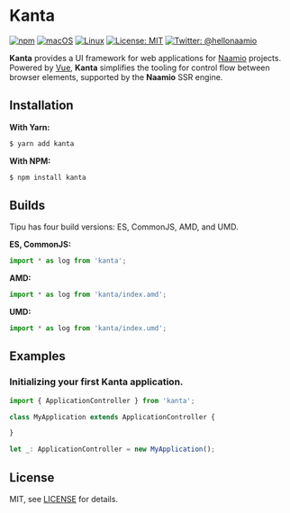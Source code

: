 # Kanta

[![npm](https://img.shields.io/npm/v/npm.svg)]()
[![macOS](https://img.shields.io/badge/os-macOS-green.svg?style=flat)]()
[![Linux](https://img.shields.io/badge/os-linux-green.svg?style=flat)]()
[![License: MIT](https://img.shields.io/badge/License-MIT-yellow.svg?style=flat)](https://opensource.org/licenses/MIT)
[![Twitter: @hellonaamio](https://img.shields.io/badge/contact-@hellonaamio-black.svg?style=flat)](https://twitter.com/hellonaamio)

**Kanta** provides a UI framework for web applications for [Naamio](https://github.com/Naamio) 
projects. Powered by [Vue](https://vuejs.org), **Kanta** simplifies the tooling for control 
flow between browser elements, supported by the **Naamio** SSR engine.

## Installation
**With Yarn:**
```bash
$ yarn add kanta
```
**With NPM:**
```bash
$ npm install kanta
```

## Builds
Tipu has four build versions: ES, CommonJS, AMD, and UMD.

**ES, CommonJS:**
```javascript
import * as log from 'kanta';
```
**AMD:**
```javascript
import * as log from 'kanta/index.amd';
```
**UMD:**
```javascript
import * as log from 'kanta/index.umd';
```

## Examples

### Initializing your first Kanta application.
```javascript
import { ApplicationController } from 'kanta';

class MyApplication extends ApplicationController {

}

let _: ApplicationController = new MyApplication();
```

## License

MIT, see [LICENSE](https://github.com/naamio/kanta/blob/master/LICENSE) for details.


